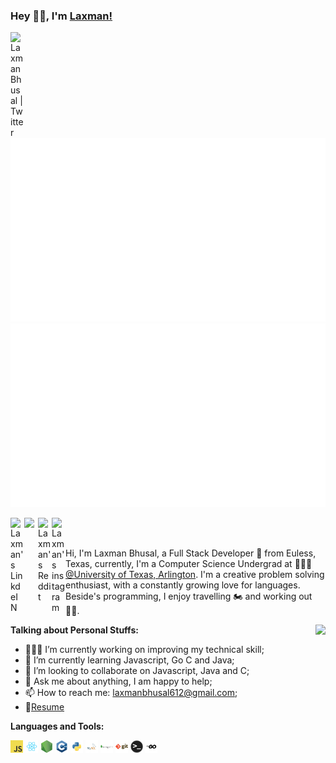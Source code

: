 ### Hey 👋🏽, I'm [Laxman!](https://bhusallaxman22.github.io) 

<a href="https://twitter.com/laxmanbhusal22">
  <img align="left" alt="Laxman Bhusal | Twitter" width="22px" src="https://cdn.jsdelivr.net/npm/simple-icons@v3/icons/twitter.svg" />
</a>

![](https://raw.githubusercontent.com/bhusallaxman22/github-stats/master/generated/overview.svg) ![](https://raw.githubusercontent.com/bhusallaxman22/github-stats/master/generated/languages.svg)


<a href="https://www.linkedin.com/in/laxman-bhushal-54426617b/">
  <img align="left" alt="Laxman's LinkdeIN" width="22px" src="https://cdn.jsdelivr.net/npm/simple-icons@v3/icons/linkedin.svg" />
</a>
<a href="https://t.me/bhusallaxman22">
  <img align="left" algit="Laxman's Telegram" width="22px" src="https://cdn.jsdelivr.net/npm/simple-icons@v3/icons/telegram.svg" />
</a>
<a href="https://www.reddit.com/user/Deadevil22/">
  <img align="left" alt="Laxman's Reddit" width="22px" src="https://cdn.jsdelivr.net/npm/simple-icons@v3/icons/reddit.svg" />
</a>

<a href="https://www.instagram.com/lakshman.22">
  <img align="left" alt="Laxman's instagram" width="22px" src="https://cdn.jsdelivr.net/npm/simple-icons@v3/icons/instagram.svg" />
</a>

<br />
<br />

Hi, I'm Laxman Bhusal, a Full Stack Developer 🚀 from Euless, Texas, currently, I'm a Computer Science Undergrad at 🙍🏽‍♂️ [@University of Texas, Arlington](https://uta.edu/). I'm a creative problem solving enthusiast, with a constantly growing love for languages. Beside's programming, I enjoy travelling 🏍️ and working out 🏋️‍♂️.

<img src="https://thumbs.gfycat.com/EnragedRealisticFlaky-size_restricted.gif" align="right">

**Talking about Personal Stuffs:**

- 👨🏽‍💻 I’m currently working on improving my technical skill;
- 🌱 I’m currently learning Javascript, Go C and Java; 
- 👯 I’m looking to collaborate on Javascript, Java and C;
- 💬 Ask me about anything, I am happy to help;
- 📫 How to reach me: laxmanbhusal612@gmail.com;
- 📝[Resume](https://files.bhusallaxman.com.np/resume.pdf)

**Languages and Tools:**  

<code><img height="20" src="https://raw.githubusercontent.com/github/explore/80688e429a7d4ef2fca1e82350fe8e3517d3494d/topics/javascript/javascript.png"></code>
<code><img height="20" src="https://raw.githubusercontent.com/github/explore/80688e429a7d4ef2fca1e82350fe8e3517d3494d/topics/react/react.png"></code>
<code><img height="20" src="https://raw.githubusercontent.com/github/explore/80688e429a7d4ef2fca1e82350fe8e3517d3494d/topics/nodejs/nodejs.png"></code>
<code><img height="20" src="https://raw.githubusercontent.com/github/explore/80688e429a7d4ef2fca1e82350fe8e3517d3494d/topics/cpp/cpp.png"></code>
<code><img height="20" src="https://raw.githubusercontent.com/github/explore/80688e429a7d4ef2fca1e82350fe8e3517d3494d/topics/python/python.png"></code>
<code><img height="20" src="https://raw.githubusercontent.com/github/explore/80688e429a7d4ef2fca1e82350fe8e3517d3494d/topics/mysql/mysql.png"></code>
<code><img height="20" src="https://raw.githubusercontent.com/github/explore/80688e429a7d4ef2fca1e82350fe8e3517d3494d/topics/mongodb/mongodb.png"></code>
<code><img height="20" src="https://raw.githubusercontent.com/github/explore/80688e429a7d4ef2fca1e82350fe8e3517d3494d/topics/git/git.png"></code>
<code><img height="20" src="https://raw.githubusercontent.com/github/explore/80688e429a7d4ef2fca1e82350fe8e3517d3494d/topics/terminal/terminal.png"></code>
<code><img height="20" src="https://raw.githubusercontent.com/github/explore/80688e429a7d4ef2fca1e82350fe8e3517d3494d/topics/go/go.png"></code>




